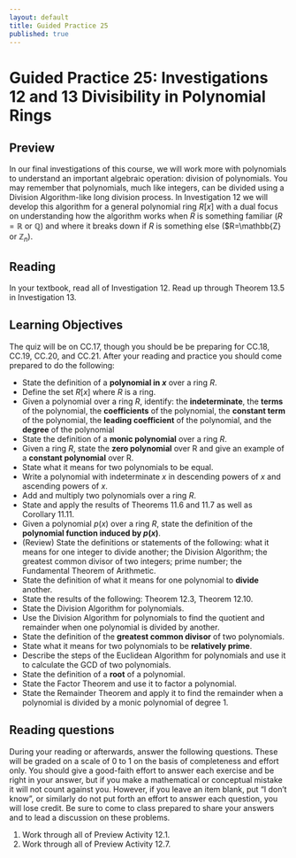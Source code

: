 ```yaml
---
layout: default
title: Guided Practice 25
published: true
---
```



# Guided Practice 25: Investigations 12 and 13 Divisibility in Polynomial Rings

## Preview

In our final investigations of this course, we will work more with polynomials to understand an important algebraic operation: division of polynomials. You may remember that polynomials, much like integers, can be divided using a Division Algorithm-like long division process. In Investigation 12 we will develop this algorithm for a general polynomial ring $R[x]$ with a dual focus on understanding how the algorithm works when $R$ is something familiar ($R=\mathbb{R}$ or $\mathbb{Q}$) and where it breaks down if $R$ is something else ($R=\mathbb{Z} or $\mathbb{Z}_n$).
## Reading

In your textbook, read all of Investigation 12. Read up through Theorem 13.5 in Investigation 13.

## Learning Objectives 

The quiz will be on CC.17, though you should be be preparing for CC.18, CC.19, CC.20, and CC.21. After your reading and practice you should come prepared to do the following:

+ State the definition of a __polynomial in $x$__ over a ring $R$.
+ Define the set $R[x]$ where $R$ is a ring.
+ Given a polynomial over a ring $R$, identify: the __indeterminate__, the __terms__ of the polynomial, the __coefficients__ of the polynomial, the __constant term__ of the polynomial,  the __leading coefficient__ of the polynomial, and the __degree__ of the polynomial
+ State the definition of a __monic polynomial__ over a ring $R$.
+ Given a ring $R$, state the __zero polynomial__ over R and give an example of a __constant polynomial__ over R.
+ State what it means for two polynomials to be equal.
+ Write a polynomial with indeterminate $x$ in descending powers of $x$ and ascending powers of $x$.
+ Add and multiply two polynomials over a ring $R$.
+ State and apply the results of Theorems 11.6 and 11.7 as well as Corollary 11.11.
+ Given a polynomial $p(x)$ over a ring $R$, state the definition of the __polynomial function induced by $p(x)$__.
+ (Review) State the definitions or statements of the following: what it means for one integer to divide another; the Division Algorithm; the greatest common divisor of two integers; prime number; the Fundamental Theorem of Arithmetic.
+ State the definition of what it means for one polynomial to __divide__ another.
+ State the results of the following: Theorem 12.3, Theorem 12.10.
+ State the Division Algorithm for polynomials.
+ Use the Division Algorithm for polynomials to find the quotient and remainder when one polynomial is divided by another.
+ State the definition of the __greatest common divisor__ of two polynomials.
+ State what it means for two polynomials to be __relatively prime__.
+ Describe the steps of the Euclidean Algorithm for polynomials and use it to calculate the GCD of two polynomials.
+ State the definition of a __root__ of a polynomial.
+ State the Factor Theorem and use it to factor a polynomial.
+ State the Remainder Theorem and apply it to find the remainder when a polynomial is divided by a monic polynomial of degree 1. 

## Reading questions

During your reading or afterwards, answer the following questions. These will be graded on a scale of 0 to 1 on the basis of completeness and effort only. You should give a good-faith effort to answer each exercise and be right in your answer, but if you make a mathematical or conceptual mistake it will not count against you. However, if you leave an item blank, put “I don’t know”, or similarly do not put forth an effort to answer each question, you will lose credit. Be sure to come to class prepared to share your answers and to lead a discussion on these problems.

1. Work through all of Preview Activity 12.1.
2. Work through all of Preview Activity 12.7.
